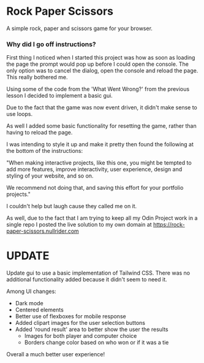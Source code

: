 # Rock Paper Scissors

A simple rock, paper and scissors game for your browser.

### Why did I go off instructions?
First thing I noticed when I started this project was how as soon as loading the page the prompt would pop up before I could open the console.  The only option was to cancel the dialog, open the console and reload the page.  This really bothered me.

Using some of the code from the 'What Went Wrong?' from the previous lesson I decided to implement a basic gui.

Due to the fact that the game was now event driven, it didn't make sense to use loops.

As well I added some basic functionality for resetting the game, rather than having to reload the page.

I was intending to style it up and make it pretty then found the following at the bottom of the instructions:

"When making interactive projects, like this one, you might be tempted to add more features, improve interactivity, user experience, design and styling of your website, and so on.

We recommend not doing that, and saving this effort for your portfolio projects."

I couldn't help but laugh cause they called me on it.

As well, due to the fact that I am trying to keep all my Odin Project work in a single repo I posted the live solution to my own domain at https://rock-paper-scissors.nullrider.com

# UPDATE
Update gui to use a basic implementation of Tailwind CSS.  There was no additional functionality added because it didn't seem to need it.

Among UI changes:
* Dark mode
* Centered elements
* Better use of flexboxes for mobile response
* Added clipart images for the user selection buttons
* Added 'round result' area to better show the user the results
    * Images for both player and computer choice
    * Borders change color based on who won or if it was a tie

Overall a much better user experience!

